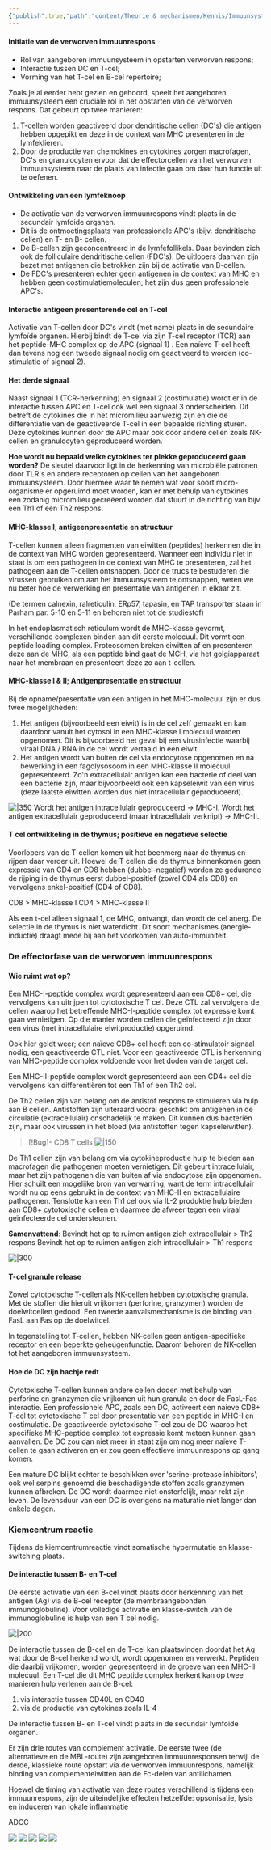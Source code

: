 ```yaml
---
{"publish":true,"path":"content/Theorie & mechanismen/Kennis/Immuunsysteem - stranger danger.md","permalink":"/content/theorie-and-mechanismen/kennis/immuunsysteem-stranger-danger/"}
---
```



#### Initiatie van de verworven immuunrespons
- Rol van aangeboren immuunsysteem in opstarten verworven respons;
- Interactie tussen DC en T-cel; 
- Vorming van het T-cel en B-cel repertoire;

Zoals je al eerder hebt gezien en gehoord, speelt het aangeboren immuunsysteem een cruciale rol in het opstarten van de verworven respons.  Dat gebeurt op twee manieren:
 
1. T-cellen worden geactiveerd door dendritische cellen (DC's) die antigen hebben opgepikt en deze in de context van MHC presenteren in de lymfeklieren.
2. Door de productie van chemokines en cytokines zorgen macrofagen, DC's en granulocyten ervoor dat de effectorcellen van het verworven immuunsysteem naar de plaats van infectie gaan om daar hun functie uit te oefenen.

#### Ontwikkeling van een lymfeknoop
 
- De activatie van de verworven immuunrespons vindt plaats in de secundair lymfoide organen.
- Dit is de ontmoetingsplaats van professionele APC's (bijv. dendritische cellen) en T- en B- cellen.
- De B-cellen zijn geconcentreerd in de lymfefollikels. Daar bevinden zich ook de folliculaire dendritische cellen (FDC's). De uitlopers daarvan zijn bezet met antigenen die betrokken zijn bij de activatie van B-cellen.
- De FDC's  presenteren echter geen antigenen in de context van MHC en hebben geen costimulatiemoleculen; het zijn dus geen professionele APC's.

#### Interactie antigeen presenterende cel en T-cel
Activatie van T-cellen door DC's  vindt (met name) plaats in de secundaire lymfoïde organen. Hierbij bindt de T-cel via zijn T-cel receptor (TCR) aan het peptide-MHC complex op de APC (signaal 1) . Een naïeve T-cel heeft dan tevens nog een tweede signaal nodig om geactiveerd te worden (co-stimulatie of signaal 2).

#### Het derde signaal
Naast signaal 1 (TCR-herkenning) en signaal 2 (costimulatie) wordt er in de interactie tussen APC en T-cel ook wel een signaal 3 onderscheiden. Dit betreft de cytokines die in het micromilieu aanwezig zijn en die de differentiatie van de geactiveerde T-cel in een bepaalde richting sturen. Deze cytokines kunnen door de APC maar ook door andere cellen zoals NK-cellen en granulocyten geproduceerd worden.
 
**Hoe wordt nu bepaald welke cytokines ter plekke geproduceerd gaan worden?**
De sleutel daarvoor ligt in de herkenning van microbiële patronen door TLR's en andere receptoren op cellen van het aangeboren immuunsysteem. Door hiermee waar te nemen wat voor soort micro-organisme er opgeruimd moet worden, kan er met behulp van cytokines een zodanig micromilieu gecreëerd worden dat stuurt in de richting van bijv. een Th1 of een Th2 respons.

#### MHC-klasse I; antigeenpresentatie en structuur
T-cellen kunnen alleen fragmenten van eiwitten (peptides) herkennen die in de context van MHC worden gepresenteerd. Wanneer een individu niet in staat is om een pathogeen in de context van MHC te presenteren, zal het pathogeen aan de T-cellen ontsnappen. Door de trucs te bestuderen die virussen gebruiken om aan het immuunsysteem te ontsnappen, weten we nu beter hoe de verwerking en presentatie van antigenen in elkaar zit.
 
(De termen calnexin, ralreticulin, ERp57, tapasin, en TAP transporter staan in Parham par. 5-10 en 5-11 en behoren niet tot de studiestof)

In het endoplasmatisch reticulum wordt de MHC-klasse gevormt, verschillende complexen binden aan dit eerste molecuul. Dit vormt een peptide loading complex. Proteosomen breken eiwitten af en presenteren deze aan de MHC, als een peptide bind gaat de MCH, via het golgiapparaat naar het membraan en presenteert deze zo aan t-cellen.

#### MHC-klasse I & II; Antigenpresentatie en structuur
Bij de opname/presentatie van een antigen in het MHC-molecuul zijn er dus twee mogelijkheden:
 
1. Het antigen (bijvoorbeeld een eiwit) is in de cel zelf gemaakt en kan daardoor vanuit het cytosol in een MHC-klasse I molecuul worden opgenomen. Dit is bijvoorbeeld het geval bij een virusinfectie waarbij viraal DNA / RNA in de cel wordt vertaald in een eiwit. 
 2. Het antigen wordt van buiten de cel via endocytose opgenomen en na bewerking in een fagolysosoom in een MHC-klasse II molecuul gepresenteerd. Zo'n extracellulair antigen kan een bacterie of deel van een bacterie zijn, maar bijvoorbeeld ook een kapseleiwit van een virus (deze laatste eiwitten worden dus niet intracellulair geproduceerd).

![|350](https://i.imgur.com/fDoocli.png)
Wordt het antigen intracellulair geproduceerd -> MHC-I. 
Wordt het antigen extracellulair geproduceerd (maar intracellulair verknipt) -> MHC-II.


#### T cel ontwikkeling in de thymus; positieve en negatieve selectie
Voorlopers van de T-cellen komen uit het beenmerg naar de thymus en rijpen daar verder uit. Hoewel de T cellen die de thymus binnenkomen geen expressie van CD4 en CD8 hebben (dubbel-negatief) worden ze gedurende de rijping in de thymus eerst dubbel-positief (zowel CD4 als CD8) en vervolgens enkel-positief (CD4 of CD8).

CD8 > MHC-klasse I
CD4 > MHC-klasse II

Als een t-cel alleen signaal 1, de MHC, ontvangt, dan wordt de cel anerg. 
De selectie in de thymus is niet waterdicht. Dit soort mechanismes (anergie-inductie) draagt mede bij aan het voorkomen van auto-immuniteit.

### De effectorfase van de verworven immuunrespons

#### Wie ruimt wat op?

Een MHC-I-peptide complex wordt gepresenteerd aan een CD8+ cel, die vervolgens kan uitrijpen tot cytotoxische T cel. Deze CTL zal vervolgens de cellen waarop het betreffende MHC-I-peptide complex tot expressie komt gaan vernietigen. Op die manier worden cellen die geïnfecteerd zijn door een virus (met intracellulaire eiwitproductie) opgeruimd.

Ook hier geldt weer; een naïeve CD8+ cel heeft een co-stimulatoir signaal nodig, een geactiveerde CTL niet.  Voor een geactiveerde CTL is herkenning van MHC-peptide complex voldoende voor het doden van de target cel.

Een MHC-II-peptide complex wordt gepresenteerd aan een CD4+ cel die vervolgens kan differentiëren tot een Th1 of een Th2 cel.
 
De Th2 cellen zijn van belang om de antistof respons te stimuleren via hulp aan B cellen. Antistoffen zijn uiteraard vooral geschikt om antigenen in de circulatie (extracellulair) onschadelijk te maken. Dit kunnen dus bacteriën zijn, maar ook virussen in het bloed (via antistoffen tegen kapseleiwitten).


> [!Bug]- CD8 T cells
> ![|150](https://i.imgur.com/s1DsAhE.png)
 
De Th1 cellen zijn van belang om via cytokineproductie hulp te bieden aan macrofagen die pathogenen moeten vernietigen. Dit gebeurt intracellulair, maar het zijn pathogenen die van buiten af via endocytose zijn opgenomen. Hier schuilt een mogelijke bron van verwarring, want de term intracellulair wordt nu op eens gebruikt in de context van MHC-II en extracellulaire pathogenen. Tenslotte kan een Th1 cel ook via IL-2 produktie hulp bieden aan CD8+ cytotoxische cellen en daarmee de afweer tegen een viraal geïnfecteerde cel ondersteunen.

**Samenvattend**:
Bevindt het op te ruimen antigen zich extracellulair        >        Th2 respons
Bevindt het op te ruimen antigen zich intracellulair         >        Th1 respons

![|300](https://i.imgur.com/8caBidn.png)

#### T-cel granule release
Zowel cytotoxische T-cellen als NK-cellen hebben cytotoxische granula. Met de stoffen die hieruit vrijkomen (perforine, granzymen) worden de doelwitcellen gedood. Een tweede aanvalsmechanisme is de binding van FasL aan Fas op de doelwitcel.
 
In tegenstelling tot T-cellen, hebben NK-cellen geen antigen-specifieke receptor en een beperkte geheugenfunctie. Daarom behoren de NK-cellen tot het aangeboren immuunsysteem.

#### Hoe de DC zijn hachje redt
Cytotoxische T-cellen kunnen andere cellen doden met behulp van perforine en granzymen die vrijkomen uit hun granula en door de FasL-Fas interactie.
Een professionele APC, zoals een DC, activeert een naieve CD8+ T-cel tot cytotoxische T cel door presentatie van een peptide in MHC-I en costimulatie. De geactiveerde cytotoxische T-cel zou de DC waarop het specifieke MHC-peptide complex tot expressie komt meteen kunnen gaan aanvallen. De DC zou dan niet meer in staat zijn om nog meer naïeve T-cellen te gaan activeren en er zou geen effectieve immuunrespons op gang komen.
 
Een mature DC blijkt echter te beschikken over 'serine-protease inhibitors', ook wel serpins genoemd die beschadigende stoffen zoals granzymen kunnen afbreken. De DC wordt daarmee niet onsterfelijk, maar rekt zijn leven.  De levensduur van een DC is overigens na maturatie niet langer dan enkele dagen.

### Kiemcentrum reactie
Tijdens de kiemcentrumreactie vindt somatische hypermutatie en klasse-switching plaats.


#### De interactie tussen B- en T-cel

De eerste activatie van een B-cel vindt plaats door herkenning van het antigen (Ag) via de B-cel receptor (de membraangebonden immunoglobuline). Voor volledige activatie en klasse-switch van de immunoglobuline is hulp van een T cel nodig.

![|200](https://i.imgur.com/cYHlwDc.png)

  
De interactie tussen de B-cel en de T-cel kan plaatsvinden doordat het Ag wat door de B-cel herkend wordt, wordt opgenomen en verwerkt. Peptiden die daarbij vrijkomen, worden gepresenteerd in de groeve van een MHC-II molecuul. Een T-cel die dit MHC peptide complex herkent kan op twee manieren hulp verlenen aan de B-cel:
1. via interactie tussen CD40L en CD40
2. via de productie van cytokines zoals IL-4

De interactie tussen B- en T-cel vindt plaats in de secundair lymfoïde organen.

Er zijn drie routes van complement activatie. De eerste twee (de alternatieve en de MBL-route) zijn aangeboren immuunresponsen terwijl de derde, klassieke route opstart via de verworven immuunrespons, namelijk binding van complementeiwitten aan de Fc-delen van antilichamen.

Hoewel de timing van activatie van deze routes verschillend is tijdens een immuunrespons, zijn de uiteindelijke effecten hetzelfde: opsonisatie, lysis en induceren van lokale inflammatie

ADCC

![](https://i.imgur.com/Rudo6te.png)
![](https://i.imgur.com/s3N20ck.png)
![](https://i.imgur.com/7Ga9WoA.png)
![](https://i.imgur.com/1SRt0EL.png)
![](https://i.imgur.com/OsDZHig.png)
